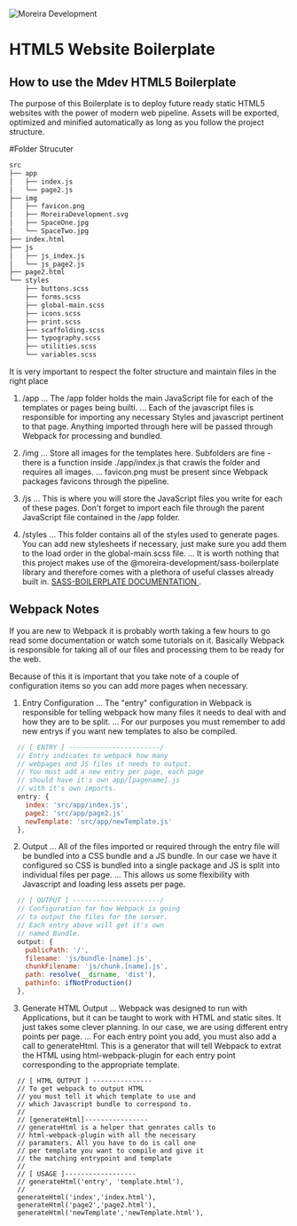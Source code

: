 ![Moreira Development](http://moreiradevelopment.io/social/googleLogo.png)

# HTML5 Website Boilerplate
## How to use the Mdev HTML5 Boilerplate
The purpose of this Boilerplate is to deploy future ready static HTML5 websites with the power of modern web pipeline.
Assets will be exported, optimized and minified automatically as long as you follow the project structure.

#Folder Strucuter
```bash
src
├── app
│   ├── index.js
│   └── page2.js
├── img
│   ├── favicon.png
│   ├── MoreiraDevelopment.svg
│   ├── SpaceOne.jpg
│   └── SpaceTwo.jpg
├── index.html
├── js
│   ├── js_index.js
│   └── js_page2.js
├── page2.html
└── styles
    ├── buttons.scss
    ├── forms.scss
    ├── global-main.scss
    ├── icons.scss
    ├── print.scss
    ├── scaffolding.scss
    ├── typography.scss
    ├── utilities.scss
    └── variables.scss
```
It is very important to respect the folter structure  and maintain files in the right place

1. /app
... The /app folder holds the main JavaScript file for each of the templates or pages being builti.
... Each of the javascript files is responsible for importing any necessary
Styles and javascript pertinent to that page. Anything imported through here
will be passed through Webpack for processing and bundled.

2. /img
... Store all images for the templates here. Subfolders are fine - there is a
function inside ./app/index.js that crawls the folder and requires all images.
... favicon.png must be present since Webpack packages favicons through the
pipeline.

3. /js
... This is where you will store the JavaScript files you write for each of
these pages. Don't forget to import each file through the parent JavaScript file
contained in the /app folder.

4. /styles
... This folder contains all of the styles used to generate pages. You can add
new stylesheets if necessary, just make sure you add them to the load order in
the global-main.scss file.
... It is worth nothing that this project makes use of the
@moreira-development/sass-boilerplate library and therefore comes with a
plethora of useful classes already built in. [ SASS-BOILERPLATE DOCUMENTATION
](https://github.com/MoreiraDevelopment/sass-boilerplate).



## Webpack Notes
If you are new to Webpack it is probably worth taking a few hours to go read
some documentation or watch some tutorials on it. Basically Webpack is
responsible for taking all of our files and processing them to be ready for the
web.

Because of this it is important that you take note of a couple of configuration
items so you can add more pages when necessary.

1. Entry Configuration
... The "entry" configuration in Webpack is responsible for telling webpack how
many files it needs to deal with and how they are to be split.
... For our purposes you must remember to add new entrys if you want new
templates to also be compiled.

```js
  // [ ENTRY ] -----------------------/
  // Entry indicates to webpack how many
  // webpages and JS files it needs to output.
  // You must add a new entry per page, each page
  // should have it's own app/[pagename].js
  // with it's own imports.
  entry: {
    index: 'src/app/index.js',
    page2: 'src/app/page2.js'
    newTemplate: 'src/app/newTemplate.js'
  },
```

2. Output
... All of the files imported or required through the entry file will be bundled
into a CSS bundle and a JS bundle. In our case we have it configured so CSS is
bundled into a single package and JS is split into individual files per page.
... This allows us some flexibility with Javascript and loading less assets per
page.

```js
  // [ OUTPUT ] ----------------------/
  // Configuration for how Webpack is going
  // to output the files for the server.
  // Each entry above will get it's own
  // named Bundle.
  output: {
    publicPath: '/',
    filename: 'js/bundle-[name].js',
    chunkFilename: 'js/chunk.[name].js',
    path: resolve(__dirname, 'dist'),
    pathinfo: ifNotProduction()
  },
```

3. Generate HTML Output
... Webpack was designed to run with Applications, but it can be taught to work
with HTML and static sites. It just takes some clever planning. In our case, we
are using different entry points per page.
... For each entry point you add, you must also add a call to generateHtml. This
is a generator that will tell Webpack to extrat the HTML using
html-webpack-plugin for each entry point corresponding to the appropriate
template.

```
  // [ HTML OUTPUT ] ---------------
  // To get webpack to output HTML
  // you must tell it which template to use and
  // which Javascript bundle to correspond to.
  //
  // [generateHtml]----------------
  // generateHtml is a helper that genrates calls to
  // html-webpack-plugin with all the necessary
  // paramaters. All you have to do is call one
  // per template you want to compile and give it
  // the matching entrypoint and template
  //
  // [ USAGE ]------------------
  // generateHtml('entry', 'template.html'),
  //
  generateHtml('index','index.html'),
  generateHtml('page2','page2.html'),
  generateHtml('newTemplate','newTemplate.html'),
```

